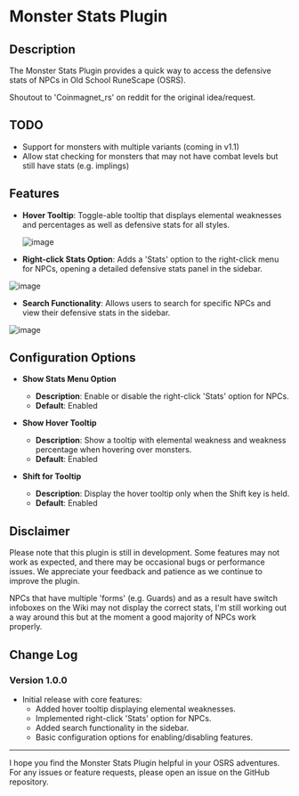# Monster Stats Plugin

## Description

The Monster Stats Plugin provides a quick way to access the defensive stats of NPCs in Old School RuneScape (OSRS).

Shoutout to 'Coinmagnet_rs' on reddit for the original idea/request.

## TODO
- Support for monsters with multiple variants (coming in v1.1)
- Allow stat checking for monsters that may not have combat levels but still have stats (e.g. implings)

## Features

- **Hover Tooltip**: Toggle-able tooltip that displays elemental weaknesses and percentages as well as defensive stats for all styles.
  
  ![image](https://github.com/Koitere/monster-stats/assets/48294933/5c2af5e5-99d2-4c15-ae78-d31800ddf789)
- **Right-click Stats Option**: Adds a 'Stats' option to the right-click menu for NPCs, opening a detailed defensive stats panel in the sidebar.
  
 ![image](https://github.com/Koitere/monster-stats/assets/48294933/cc73c955-01e5-40d5-bd4f-07ddaed1a24e)
 
- **Search Functionality**: Allows users to search for specific NPCs and view their defensive stats in the sidebar.
  
 ![image](https://github.com/Koitere/monster-stats/assets/48294933/5f80b58a-47b1-414b-b170-61d63d00af51)

## Configuration Options

- **Show Stats Menu Option**
  - **Description**: Enable or disable the right-click 'Stats' option for NPCs.
  - **Default**: Enabled

- **Show Hover Tooltip**
  - **Description**: Show a tooltip with elemental weakness and weakness percentage when hovering over monsters.
  - **Default**: Enabled

- **Shift for Tooltip**
  - **Description**: Display the hover tooltip only when the Shift key is held.
  - **Default**: Enabled

## Disclaimer

Please note that this plugin is still in development. Some features may not work as expected, and there may be occasional bugs or performance issues. We appreciate your feedback and patience as we continue to improve the plugin.

NPCs that have multiple 'forms' (e.g. Guards) and as a result have switch infoboxes on the Wiki may not display the correct stats, I'm still working out a way around this but at the moment a good majority of NPCs work properly.

## Change Log

### Version 1.0.0
- Initial release with core features:
  - Added hover tooltip displaying elemental weaknesses.
  - Implemented right-click 'Stats' option for NPCs.
  - Added search functionality in the sidebar.
  - Basic configuration options for enabling/disabling features.

---

I hope you find the Monster Stats Plugin helpful in your OSRS adventures. For any issues or feature requests, please open an issue on the GitHub repository.
